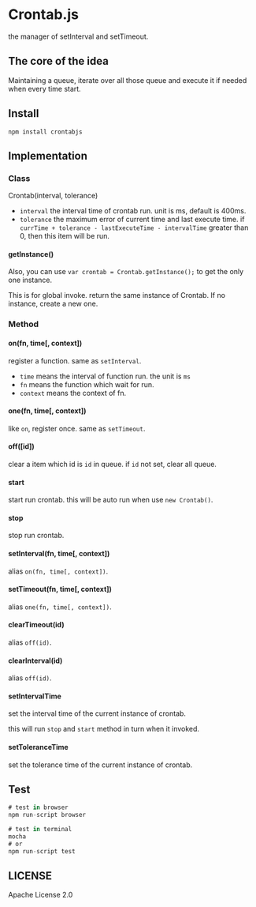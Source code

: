 # Crontab.js

the manager of setInterval and setTimeout.

## The core of the idea

Maintaining a queue, iterate over all those queue and execute it if needed when every time start.

## Install

`npm install crontabjs`

## Implementation

### Class

Crontab(interval, tolerance)

* `interval` the interval time of crontab run. unit is ms, default is 400ms.
* `tolerance` the maximum error of current time and last execute time. if `currTime + tolerance - lastExecuteTime - intervalTime` greater than 0, then this item will be run.

#### getInstance()

Also, you can use `var crontab = Crontab.getInstance();` to get the only one instance.

This is for global invoke. return the same instance of Crontab. If no instance, create a new one.

### Method

#### on(fn, time[, context])

register a function. same as `setInterval`.

* `time` means the interval of function run. the unit is `ms`
* `fn` means the function which wait for run.
* `context` means the context of fn.

#### one(fn, time[, context])

like `on`, register once. same as `setTimeout`.

#### off([id])

clear a item which id is `id` in queue. if `id` not set, clear all queue.

#### start

start run crontab. this will be auto run when use `new Crontab()`.

#### stop

stop run crontab.

#### setInterval(fn, time[, context])

alias `on(fn, time[, context])`.

#### setTimeout(fn, time[, context])

alias `one(fn, time[, context])`.

#### clearTimeout(id)

alias `off(id)`.

#### clearInterval(id)

alias `off(id)`.

#### setIntervalTime

set the interval time of the current instance of crontab.

this will run `stop` and `start` method in turn when it invoked.

#### setToleranceTime

set the tolerance time of the current instance of crontab.

## Test

```js
# test in browser
npm run-script browser

# test in terminal
mocha
# or
npm run-script test

```

## LICENSE

Apache License 2.0
